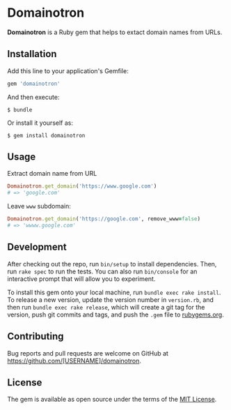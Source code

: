 # Domainotron

**Domainotron** is a Ruby gem that helps to extact domain names from URLs.

## Installation

Add this line to your application's Gemfile:

```ruby
gem 'domainotron'
```

And then execute:

    $ bundle

Or install it yourself as:

    $ gem install domainotron

## Usage

Extract domain name from URL

```ruby
Domainotron.get_domain('https://www.google.com')
# => 'google.com'
```

Leave `www` subdomain:

```ruby
Domainotron.get_domain('https://google.com', remove_www=false)
# => 'wwww.google.com'

```


## Development

After checking out the repo, run `bin/setup` to install dependencies. Then, run `rake spec` to run the tests. You can also run `bin/console` for an interactive prompt that will allow you to experiment.

To install this gem onto your local machine, run `bundle exec rake install`. To release a new version, update the version number in `version.rb`, and then run `bundle exec rake release`, which will create a git tag for the version, push git commits and tags, and push the `.gem` file to [rubygems.org](https://rubygems.org).

## Contributing

Bug reports and pull requests are welcome on GitHub at https://github.com/[USERNAME]/domainotron.

## License

The gem is available as open source under the terms of the [MIT License](https://opensource.org/licenses/MIT).
